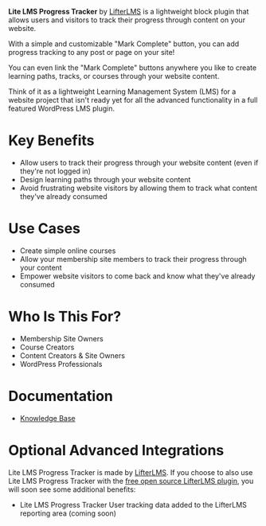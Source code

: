 **Lite LMS Progress Tracker** by [LifterLMS][home] is a lightweight block plugin that allows users and visitors to track their progress through content on your website.

With a simple and customizable "Mark Complete" button, you can add progress tracking to any post or page on your site!

You can even link the "Mark Complete" buttons anywhere you like to create learning paths, tracks, or courses through your website content.

Think of it as a lightweight Learning Management System (LMS) for a website project that isn't ready yet for all the advanced functionality in a full featured WordPress LMS plugin.

# **Key Benefits**
+ Allow users to track their progress through your website content (even if they're not logged in)
+ Design learning paths through your website content
+ Avoid frustrating website visitors by allowing them to track what content they've already consumed

# **Use Cases**

+ Create simple online courses
+ Allow your membership site members to track their progress through your content
+ Empower website visitors to come back and know what they've already consumed

# **Who Is This For?**

+ Membership Site Owners
+ Course Creators
+ Content Creators & Site Owners
+ WordPress Professionals

# **Documentation**
+ [Knowledge Base][knowledge]

# **Optional Advanced Integrations**
Lite LMS Progress Tracker is made by [LifterLMS][home]. If you choose to also use Lite LMS Progress Tracker with the [free open source LifterLMS plugin][core], you will soon see some additional benefits:
+ Lite LMS Progress Tracker User tracking data added to the LifterLMS reporting area (coming soon)


[home]: https://lifterlms.com/?utm_source=Lite%20LMS%20Progress%20Tracker%Plugin&utm_medium=README&utm_campaign=Readme%20to%20Sale
[knowledge]: https://lifterlms.com/docs/lite-lms-by-lifterlms/?utm_source=Lite%20LMS%20Progress%20Tracker%Plugin&utm_medium=README&utm_campaign=Readme%20to%20Sale
[core]: https://wordpress.org/plugins/lifterlms/
